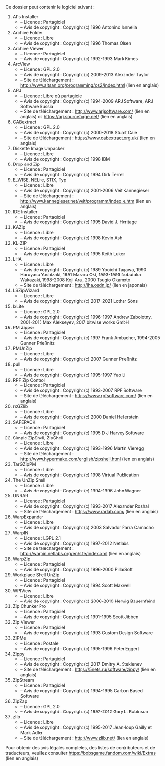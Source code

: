 ﻿Ce dossier peut contenir le logiciel suivant :

1. AI's Installer
   - – Licence : Partagiciel
   - – Avis de copyright : Copyright (c) 1996 Antonino Iannella
2. Archive Folder
   - – Licence : Libre
   - – Avis de copyright : Copyright (c) 1996 Thomas Olsen
3. Archive Viewer
   - – Licence : Partagiciel
   - – Avis de copyright : Copyright (c) 1992-1993 Mark Kimes
4. ArcView
   - – Licence : GPL 2.0
   - – Avis de copyright : Copyright (c) 2009-2013 Alexander Taylor
   - – Site de téléchargement : http://www.altsan.org/programming/os2/index.html (lien en anglais)
5. ARJ
   - – Licence : Libre où partagiciel
   - – Avis de copyright : Copyright (c) 1994-2009 ARJ Software, ARJ Software Russia
   - – Site de téléchargement : http://www.arjsoftware.com/ (lien en anglais) où https://arj.sourceforge.net/ (lien en anglais)
6. CABextract
   - – Licence : GPL 2.0
   - – Avis de copyright : Copyright (c) 2000-2018 Stuart Caie
   - – Site de téléchargement : https://www.cabextract.org.uk/ (lien en anglais)
7. Diskette Image Unpacker
   - – Licence : Libre
   - – Avis de copyright : Copyright (c) 1998 IBM
8. Drop and Zip
   - – Licence : Partagiciel
   - – Avis de copyright : Copyright (c) 1994 Dirk Terrell
9. E_WISE, NELite, STIX, Typ
   - – Licence : Libre
   - – Avis de copyright : Copyright (c) 2001-2006 Veit Kannegieser
   - – Site de téléchargement : http://www.kannegieser.net/veit/programm/index_e.htm (lien en anglais)
10. IDE Installer
    - – Licence : Partagiciel
    - – Avis de copyright : Copyright (c) 1995 David J. Heritage
11. KAZip
    - – Licence : Libre
    - – Avis de copyright : Copyright (c) 1998 Kevin Ash
12. KL-ZIP
    - – Licence : Partagiciel
    - – Avis de copyright : Copyright (c) 1995 Keith Luken
13. LHA
    - – Licence : Libre
    - – Avis de copyright : Copyright (c) 1989 Yooichi Tagawa, 1990 Haruyasu Yoshizaki, 1991 Masaru Oki, 1993-1995 Nobutaka Wakazaki, 1998-2008 Koji Arai, 2000 Tsugio Okamoto
    - – Site de téléchargement : http://lha.osdn.jp/ (lien en japonais)
14. LSZipWizard
    - – Licence : Libre
    - – Avis de copyright : Copyright (c) 2017-2021 Lothar Söns
15. lxLite
    - – Licence : GPL 2.0
    - – Avis de copyright : Copyright (c) 1996-1997 Andrew Zabolotny, 2001-2015 Max Alekseyev, 2017 bitwise works GmbH
16. PM Zipper
    - – Licence : Partagiciel
    - – Avis de copyright : Copyright (c) 1997 Frank Ambacher, 1994-2005 Gunner Prießnitz
17. PMUnZip
    - – Licence : Libre
    - – Avis de copyright : Copyright (c) 2007 Gunner Prießnitz
18. pull
    - – Licence : Libre
    - – Avis de copyright : Copyright (c) 1995-1997 Yao Li
19. RPF Zip Control
    - – Licence : Partagiciel
    - – Avis de copyright : Copyright (c) 1993-2007 RPF Software
    - – Site de téléchargement : https://www.rpfsoftware.com/ (lien en anglais)
20. rxGZlib
    - – Licence : Libre
    - – Avis de copyright : Copyright (c) 2000 Daniel Hellerstein
21. SAFEPACK
    - – Licence : Partagiciel
    - – Avis de copyright : Copyright (c) 1995 D J Harvey Software
22. Simple ZipShell, ZipShell
    - – Licence : Libre
    - – Avis de copyright : Copyright (c) 1993-1996 Martin Vieregg
    - – Site de téléchargement : http://www.hypermake.com/english/zipshell.html (lien en anglais)
23. TarGZipPM
    - – Licence : Libre
    - – Avis de copyright : Copyright (c) 1998 Virtual Publication
24. The UnZip Shell
    - – Licence : Libre
    - – Avis de copyright : Copyright (c) 1994-1996 John Wagner
25. UNRAR
    - – Licence : Partagiciel
    - – Avis de copyright : Copyright (c) 1993-2017 Alexander Roshal
    - – Site de téléchargement : https://www.rarlab.com/ (lien en anglais)
26. WarpExpander
    - – Licence : Libre
    - – Avis de copyright : Copyright (c) 2003 Salvador Parra Camacho
27. WarpIN
    - – Licence : LGPL 2.1
    - – Avis de copyright : Copyright (c) 1997-2012 Netlabs
    - – Site de téléchargement : http://warpin.netlabs.org/en/site/index.xml (lien en anglais)
28. WarpZip
    - – Licence : Partagiciel
    - – Avis de copyright : Copyright (c) 1996-2000 PillarSoft
29. Workplace Shell UnZip
    - – Licence : Partagiciel
    - – Avis de copyright : Copyright (c) 1994 Scott Maxwell
30. WPIView
    - – Licence : Libre
    - – Avis de copyright : Copyright (c) 2006-2010 Herwig Bauernfeind
31. Zip Chunker Pro
    - – Licence : Partagiciel
    - – Avis de copyright : Copyright (c) 1991-1995 Scott Jibben
32. Zip Viewer
    - – Licence : Partagiciel
    - – Avis de copyright : Copyright (c) 1993 Custom Design Software
33. ZiPMe
    - – Licence : Postale
    - – Avis de copyright : Copyright (c) 1995-1996 Peter Eggert
34. Zippy
    - – Licence : Partagiciel
    - – Avis de copyright : Copyright (c) 2017 Dmitry A. Steklenev
    - – Site de téléchargement : https://5nets.ru/software/zippy/ (lien en anglais)
35. ZipStream
    - – Licence : Partagiciel
    - – Avis de copyright : Copyright (c) 1994-1995 Carbon Based Software
36. ZipZap
    - – Licence : GPL 2.0
    - – Avis de copyright : Copyright (c) 1997-2012 Gary L. Robinson
37. zlib
    - – Licence : Libre
    - – Avis de copyright : Copyright (c) 1995-2017 Jean-loup Gailly et Mark Adler
    - – Site de téléchargement : http://www.zlib.net/ (lien en anglais)

Pour obtenir des avis légalés completes, des listes de contributeurs et de traducteurs, veuillez consulter https://bobsgame.fandom.com/wiki/Extras (lien en anglais)
